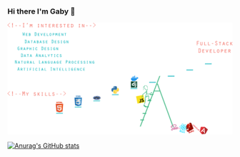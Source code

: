 ### Hi there I'm Gaby 👋

![presentation](./bg-github.svg)


[![Anurag's GitHub stats](https://github-readme-stats.vercel.app/api?username=gabyse1)](https://github.com/anuraghazra/github-readme-stats)
<!--
**gabyse1/gabyse1** is a ✨ _special_ ✨ repository because its `README.md` (this file) appears on your GitHub profile.

Here are some ideas to get you started:

- 🔭 I’m currently working on ...
- 🌱 I’m currently learning ...
- 👯 I’m looking to collaborate on ...
- 🤔 I’m looking for help with ...
- 💬 Ask me about ...
- 📫 How to reach me: ...
- 😄 Pronouns: ...
- ⚡ Fun fact: ...
-->

